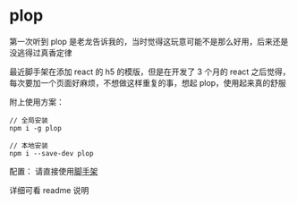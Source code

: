 # plop

第一次听到 plop 是老龙告诉我的，当时觉得这玩意可能不是那么好用，后来还是没逃得过真香定律

最近脚手架在添加 react 的 h5 的模版，但是在开发了 3 个月的 react 之后觉得，每次要加一个页面好麻烦，不想做这样重复的事，想起 plop，使用起来真的舒服

附上使用方案：

```shell
// 全局安装
npm i -g plop

// 本地安装
npm i --save-dev plop
```

配置：
请直接使用[脚手架](https://www.npmjs.com/package/nic-cli)

详细可看 readme 说明

<!-- [掘金优秀文章](https://juejin.im/post/6854573217446084616) -->
